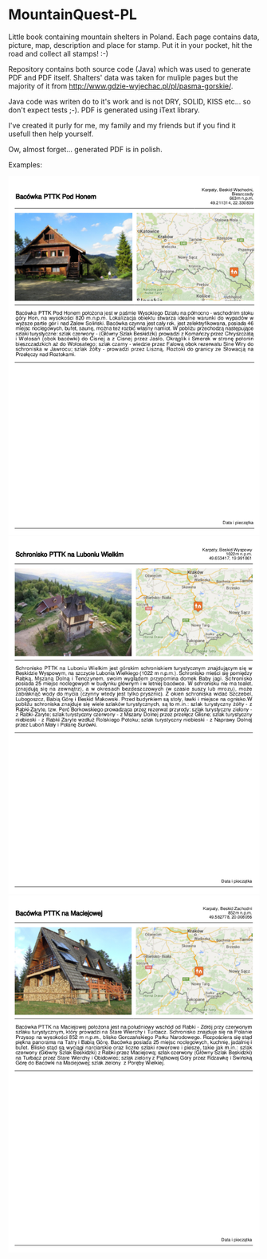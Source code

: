# MountainQuest-PL
Little book containing mountain shelters in Poland. Each page contains data, picture, map, description and place for stamp. Put it in your pocket, hit the road and collect all stamps! :-)

Repository contains both source code (Java) which was used to generate PDF and PDF itself.
Shalters' data was taken for muliple pages but the majority of it from http://www.gdzie-wyjechac.pl/pl/pasma-gorskie/.

Java code was writen do to it's work and is not DRY, SOLID, KISS etc... so don't expect tests ;-).
PDF is generated using 
iText library.

I've created it purly for me, my family and my friends but if you find it usefull then help yourself. 

Ow, almost forget... generated PDF is in polish.

Examples:

![alt tag](01.png)
![alt tag](02.png)
![alt tag](03.png)
